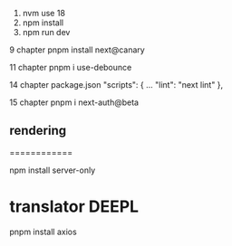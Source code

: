 1. nvm use 18
2. npm install
3. npm run dev

9 chapter
pnpm install next@canary

11 chapter
pnpm i use-debounce

14 chapter
package.json
"scripts": {
...
"lint": "next lint"
},

15 chapter
pnpm i next-auth@beta

## rendering

============

npm install server-only

# translator DEEPL

pnpm install axios
